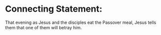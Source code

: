 # Connecting Statement:

That evening as Jesus and the disciples eat the Passover meal, Jesus tells them that one of them will betray him.